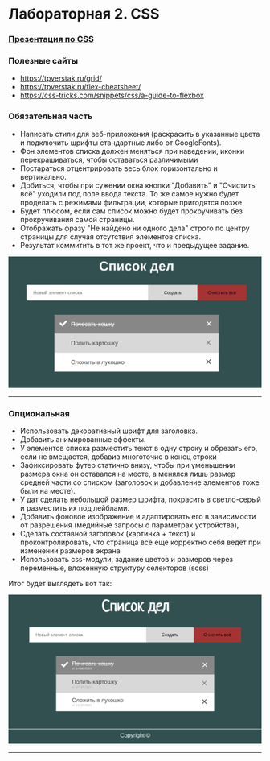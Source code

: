 # Лабораторная 2. CSS

### [Презентация по CSS](https://dmitryweiner.github.io/web-lectures/Basic%20-%20CSS.html)

### Полезные сайты

* https://tpverstak.ru/grid/
* https://tpverstak.ru/flex-cheatsheet/
* https://css-tricks.com/snippets/css/a-guide-to-flexbox

### Обязательная часть

* Написать стили для веб-приложения (раскрасить в указанные цвета и подключить шрифты стандартные либо от GoogleFonts).
* Фон элементов списка должен меняться при наведении, иконки перекрашиваться, чтобы оставаться различимыми
* Постараться отцентрировать весь блок горизонтально и вертикально.
* Добиться, чтобы при сужении окна кнопки "Добавить" и "Очистить всё" уходили под поле ввода текста. То же самое нужно будет проделать с режимами фильтрации, которые пригодятся позже.
* Будет плюсом, если сам список можно будет прокручивать без прокручивания самой страницы.
* Отображать фразу "Не найдено ни одного дела" строго по центру страницы для случая отсутствия элементов списка.
* Результат коммитить в тот же проект, что и предыдущее задание.

![css](assets/lab_css/css_basic.png)

---

### Опциональная

* Использовать декоративный шрифт для заголовка.
* Добавить анимированные эффекты.
* У элементов списка разместить текст в одну строку и обрезать его, если не вмещается, добавив многоточие в конец строки 
* Зафиксировать футер статично внизу, чтобы при уменьшении размера окна он оставался на месте, а менялся лишь размер средней части со списком (заголовок и добавление элементов тоже были на месте).
* У дат сделать небольшой размер шрифта, покрасить в светло-серый и разместить их под лейблами.
* Добавить фоновое изображение и адаптировать его в зависимости от разрешения (медийные запросы о параметрах устройства),
* Сделать составной заголовок (картинка + текст) и проконтролировать, что страница всё ещё корректно себя ведёт при изменении размеров экрана
* Использовать css-модули, задание цветов и размеров через переменные, вложенную структуру селекторов (scss)

Итог будет выглядеть вот так:

![css](assets/lab_css/css_advanced.png)

---
